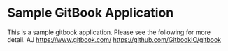 # Sample GitBook Application

This is a sample gitbook application. Please see the following for more detail. 
AJ
https://www.gitbook.com/
https://github.com/GitbookIO/gitbook
